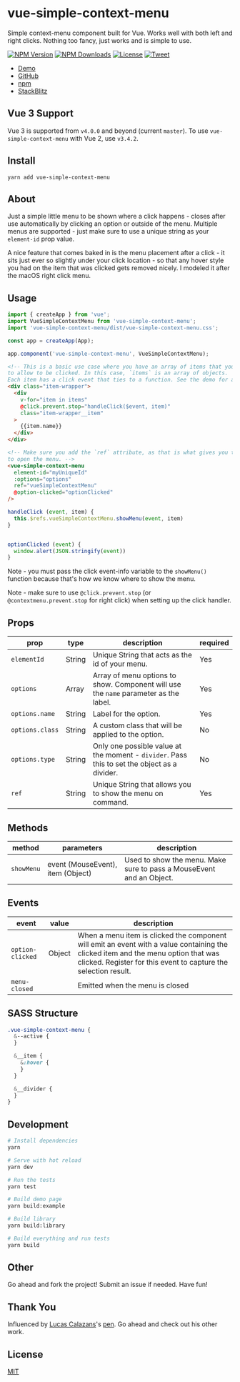 # vue-simple-context-menu

Simple context-menu component built for Vue. Works well with both left and right clicks. Nothing too fancy, just works and is simple to use.

<p align="left">
  <a href="https://www.npmjs.com/package/vue-simple-context-menu"><img src="https://img.shields.io/npm/v/vue-simple-context-menu.svg" alt="NPM Version"></a>
  <a href="https://www.npmjs.com/package/vue-simple-context-menu"><img src="https://img.shields.io/npm/dm/vue-simple-context-menu.svg" alt="NPM Downloads"></a>
  <a href="http://opensource.org/licenses/MIT"><img src="https://img.shields.io/badge/license-MIT-blue.svg" alt="License"></a>
  <a href="https://twitter.com/intent/tweet?url=https%3A%2F%2Fgithub.com%2Fjohndatserakis%2Fvue-simple-context-menu&text=Check%20out%20vue-simple-context-menu%20on%20GitHub&via=johndatserakis">
  <img src="https://img.shields.io/twitter/url/https/github.com/johndatserakis/vue-simple-context-menu.svg?style=social" alt="Tweet"></a>
</p>

- [Demo](https://johndatserakis.github.io/vue-simple-context-menu/)
- [GitHub](https://github.com/johndatserakis/vue-simple-context-menu)
- [npm](https://www.npmjs.com/package/vue-simple-context-menu)
- [StackBlitz](https://stackblitz.com/edit/vue-chj3sg?file=src/App.vue)

## Vue 3 Support

Vue 3 is supported from `v4.0.0` and beyond (current `master`). To use `vue-simple-context-menu` with Vue 2, use `v3.4.2`.

## Install

```
yarn add vue-simple-context-menu
```

## About

Just a simple little menu to be shown where a click happens - closes after use automatically by clicking an option or outside of the menu. Multiple menus are supported - just make sure to use a unique string as your `element-id` prop value.

A nice feature that comes baked in is the menu placement after a click - it sits just ever so slightly under your click location - so that any hover style you had on the item that was clicked gets removed nicely. I modeled it after the macOS right click menu.

## Usage

```js
import { createApp } from 'vue';
import VueSimpleContextMenu from 'vue-simple-context-menu';
import 'vue-simple-context-menu/dist/vue-simple-context-menu.css';

const app = createApp(App);

app.component('vue-simple-context-menu', VueSimpleContextMenu);
```

```html
<!-- This is a basic use case where you have an array of items that you want
to allow to be clicked. In this case, `items` is an array of objects.
Each item has a click event that ties to a function. See the demo for a full example (with multiple menus as well). -->
<div class="item-wrapper">
  <div
    v-for="item in items"
    @click.prevent.stop="handleClick($event, item)"
    class="item-wrapper__item"
  >
    {{item.name}}
  </div>
</div>

<!-- Make sure you add the `ref` attribute, as that is what gives you the ability
to open the menu. -->
<vue-simple-context-menu
  element-id="myUniqueId"
  :options="options"
  ref="vueSimpleContextMenu"
  @option-clicked="optionClicked"
/>
```

```js
handleClick (event, item) {
  this.$refs.vueSimpleContextMenu.showMenu(event, item)
}


optionClicked (event) {
  window.alert(JSON.stringify(event))
}
```

Note - you must pass the click event-info variable to the `showMenu()` function because that's how we know where to show the menu.

Note - make sure to use `@click.prevent.stop` (or `@contextmenu.prevent.stop` for right click) when setting up the click handler.

## Props

| prop            | type   | description                                                                                  | required |
| --------------- | ------ | -------------------------------------------------------------------------------------------- | -------- |
| `elementId`     | String | Unique String that acts as the id of your menu.                                              | Yes      |
| `options`       | Array  | Array of menu options to show. Component will use the `name` parameter as the label.         | Yes      |
| `options.name`  | String | Label for the option.                                                                        | Yes      |
| `options.class` | String | A custom class that will be applied to the option.                                           | No       |
| `options.type`  | String | Only one possible value at the moment - `divider`. Pass this to set the object as a divider. | No       |
| `ref`           | String | Unique String that allows you to show the menu on command.                                   | Yes      |

## Methods

| method     | parameters                        | description                                                          |
| ---------- | --------------------------------- | -------------------------------------------------------------------- |
| `showMenu` | event (MouseEvent), item (Object) | Used to show the menu. Make sure to pass a MouseEvent and an Object. |

## Events

| event            | value  | description                                                                                                                                                                                          |
| ---------------- | ------ | ---------------------------------------------------------------------------------------------------------------------------------------------------------------------------------------------------- |
| `option-clicked` | Object | When a menu item is clicked the component will emit an event with a value containing the clicked item and the menu option that was clicked. Register for this event to capture the selection result. |
| `menu-closed`    |        | Emitted when the menu is closed                                                                                                                                                                      |

## SASS Structure

```scss
.vue-simple-context-menu {
  &--active {
  }

  &__item {
    &:hover {
    }
  }

  &__divider {
  }
}
```

## Development

```bash
# Install dependencies
yarn

# Serve with hot reload
yarn dev

# Run the tests
yarn test

# Build demo page
yarn build:example

# Build library
yarn build:library

# Build everything and run tests
yarn build
```

## Other

Go ahead and fork the project! Submit an issue if needed. Have fun!

## Thank You

Influenced by [Lucas Calazans](https://codepen.io/lucascalazans)'s [pen](https://codepen.io/lucascalazans/pen/ALvVVw). Go ahead and check out his other work.

## License

[MIT](http://opensource.org/licenses/MIT)
